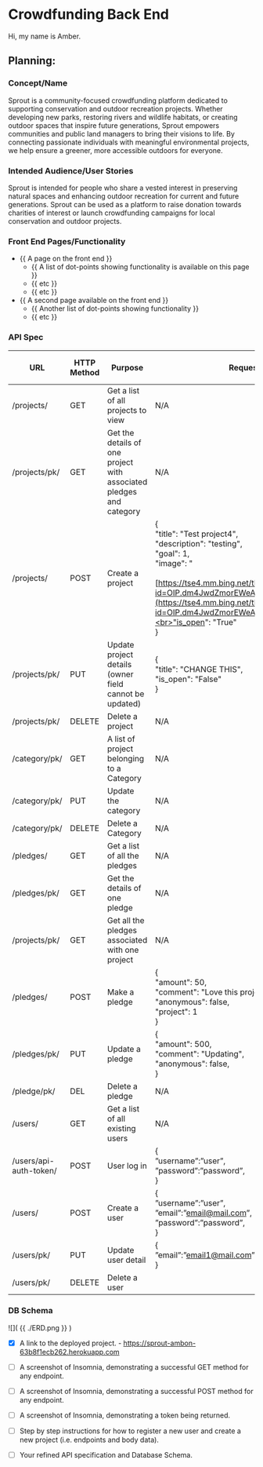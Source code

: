 # Crowdfunding Back End
Hi, my name is Amber. 

## Planning:
### Concept/Name
Sprout is a community-focused crowdfunding platform dedicated to supporting conservation and outdoor recreation projects. Whether developing new parks, restoring rivers and wildlife habitats, or creating outdoor spaces that inspire future generations, Sprout empowers communities and public land managers to bring their visions to life. By connecting passionate individuals with meaningful environmental projects, we help ensure a greener, more accessible outdoors for everyone.

### Intended Audience/User Stories
Sprout is intended for people who share a vested interest in preserving natural spaces and enhancing outdoor recreation for current and future generations. Sprout can be used as a platform to raise donation towards charities of interest or launch crowdfunding campaigns for local conservation and outdoor projects.

### Front End Pages/Functionality
- {{ A page on the front end }}
    - {{ A list of dot-points showing functionality is available on this page }}
    - {{ etc }}
    - {{ etc }}
- {{ A second page available on the front end }}
    - {{ Another list of dot-points showing functionality }}
    - {{ etc }}

### API Spec

| URL                    | HTTP Method | Purpose                                                              | Request Body                                                                                                                                                                                                                                                              | Successful Response Code | Authentication/Authorisation                                           |
| ---------------------- | ----------- | -------------------------------------------------------------------- | ------------------------------------------------------------------------------------------------------------------------------------------------------------------------------------------------------------------------------------------------------------------------- | ------------------------ | ---------------------------------------------------------------------- |
| /projects/             | GET         | Get a list of all projects to view                                   | N/A                                                                                                                                                                                                                                                                       | 200                      | None -view only                                                        |
| /projects/pk/          | GET         | Get the details of one project with associated pledges and  category | N/A                                                                                                                                                                                                                                                                       | 200                      | None                                                                   |
| /projects/             | POST        | Create a project                                                     | {<br>"title": "Test project4",<br>"description": "testing",<br>"goal": 1,<br>"image": "<br><br>[https://tse4.mm.bing.net/th?id=OIP.dm4JwdZmorEWeATp2nlSCgAAAA&pid=Api](https://tse4.mm.bing.net/th?id=OIP.dm4JwdZmorEWeATp2nlSCgAAAA&pid=Api)",<br>"is_open": "True"<br>} | 201                      | a user - needs to have login details and is logged in                  |
| /projects/pk/          | PUT         | Update project details (owner field cannot be updated)               | {<br>"title": "CHANGE THIS",<br>"is_open": "False"<br>}                                                                                                                                                                                                                   | 200                      | A logged-in user who is the project creator                            |
| /projects/pk/          | DELETE      | Delete a project                                                     | N/A                                                                                                                                                                                                                                                                       | 204                      | A logged-in user who is the project creator                            |
| /category/pk/          | GET         | A list of project belonging to a Category                            | N/A                                                                                                                                                                                                                                                                       | 200                      | None                                                                   |
| /category/pk/          | PUT         | Update the category                                                  | N/A                                                                                                                                                                                                                                                                       | 201                      | ADMIN                                                                  |
| /category/pk/          | DELETE      | Delete a Category                                                    | N/A                                                                                                                                                                                                                                                                       | 204                      | ADMIN                                                                  |
| /pledges/              | GET         | Get a list of all the pledges                                        | N/A                                                                                                                                                                                                                                                                       | 200                      | Admin (Superuser)                                                      |
| /pledges/pk/           | GET         | Get the details of one pledge                                        | N/A                                                                                                                                                                                                                                                                       | 200                      | Admin/owner of the pledge                                              |
| /projects/pk/          | GET         | Get all the pledges associated with one project                      | N/A                                                                                                                                                                                                                                                                       | 200                      | None                                                                   |
| /pledges/              | POST        | Make a pledge                                                        | {<br>"amount": 50,<br>"comment": "Love this project!",<br>"anonymous": false,<br>"project": 1<br>}                                                                                                                                                                        | 201                      | A logged-in user                                                       |
| /pledges/pk/           | PUT         | Update a pledge                                                      | {<br>"amount": 500,<br>"comment": "Updating",<br>"anonymous": false,<br>}                                                                                                                                                                                                 | 201                      | A logged-in user who created the pledge (Admin Should not have access) |
| /pledge/pk/            | DEL         | Delete a pledge                                                      | N/A                                                                                                                                                                                                                                                                       | 200                      | Admin                                                                  |
| /users/                | GET         | Get a list of all existing users                                     | N/A                                                                                                                                                                                                                                                                       | 200                      | Admin                                                                  |
| /users/api-auth-token/ | POST        | User log in                                                          | {<br>”username”:”user”,<br>”password”:”password”,<br>}                                                                                                                                                                                                                    | 200                      | A user who has log in details                                          |
| /users/                | POST        | Create a user                                                        | {<br>”username”:”user”,<br>”email”:”email@mail.com”,<br>”password”:”password”,<br>}                                                                                                                                                                                       | 201                      | None                                                                   |
| /users/pk/             | PUT         | Update user detail                                                   | {<br>”email”:”email1@mail.com”,<br>}                                                                                                                                                                                                                                      | 200                      | Admin/account owner                                                    |
| /users/pk/             | DELETE      | Delete a user                                                        |                                                                                                                                                                                                                                                                           | 204                      | Admin                                                                  |


### DB Schema
![]( {{ ./ERD.png }} )

- [x] A link to the deployed project. - https://sprout-ambon-63b8f1ecb262.herokuapp.com
- [ ] A screenshot of Insomnia, demonstrating a successful GET method for any endpoint.

- [ ] A screenshot of Insomnia, demonstrating a successful POST method for any endpoint.
- [ ] A screenshot of Insomnia, demonstrating a token being returned.
- [ ] Step by step instructions for how to register a new user and create a new project (i.e. endpoints and body data).
- [ ] Your refined API specification and Database Schema.